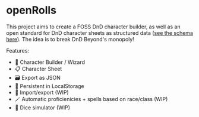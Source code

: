 # openRolls

This project aims to create a FOSS DnD character builder, as well as an open standard for DnD character sheets as structured data ([see the schema here](https://github.com/MoPaMo/open-rolls/blob/main/schema/character.json)). The idea is to break DnD Beyond's monopoly!

Features:
- 🔨 Character Builder / Wizard
- 📋 Character Sheet
- 🗃️ Export as JSON
- 💽 Persistent in LocalStorage
- 🚚 Import/export (WIP)
- 🪄 Automatic proficienicies + spells based on race/class (WIP)
- 🎲 Dice simulator (WIP)



